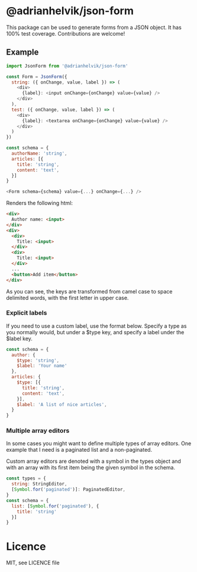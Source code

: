 # @adrianhelvik/json-form
This package can be used to generate forms from a JSON object.
It has 100% test coverage. Contributions are welcome!

## Example

```javascript
import JsonForm from '@adrianhelvik/json-form'

const Form = JsonForm({
  string: ({ onChange, value, label }) => (
    <div>
      {label}: <input onChange={onChange} value={value} />
    </div>
  ),
  test: ({ onChange, value, label }) => (
    <div>
      {label}: <textarea onChange={onChange} value={value} />
    </div>
  )
})

const schema = {
  authorName: 'string',
  articles: [{
    title: 'string',
    content: 'text',
  }]
}

<Form schema={schema} value={...} onChange={...} />
```

Renders the following html:

```html
<div>
  Author name: <input>
</div>
<div>
  <div>
    Title: <input>
  </div>
  <div>
    Title: <input>
  </div>
  ...
  <button>Add item</button>
</div>
```

As you can see, the keys are transformed from camel case to
space delimited words, with the first letter in upper case.

### Explicit labels

If you need to use a custom label, use the format below.
Specify a type as you normally would, but under a $type
key, and specify a label under the $label key.

```javascript
const schema = {
  author: {
    $type: 'string',
    $label: 'Your name'
  },
  articles: {
    $type: [{
      title: 'string',
      content: 'text',
    }],
    $label: 'A list of nice articles',
  }
}
```

### Multiple array editors

In some cases you might want to define multiple types of array
editors. One example that I need is a paginated list and a
non-paginated.

Custom array editors are denoted with a symbol in the types
object and with an array with its first item being the given
symbol in the schema.

```javascript
const types = {
  string: StringEditor,
  [Symbol.for('paginated')]: PaginatedEditor,
}
const schema = {
  list: [Symbol.for('paginated'), {
    title: 'string'
  }]
}
```

# Licence
MIT, see LICENCE file
